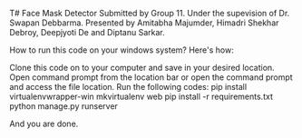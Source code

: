T# Face Mask Detector
Submitted by Group 11.
Under the supevision of Dr. Swapan Debbarma.
Presented by Amitabha Majumder, Himadri Shekhar Debroy, Deepjyoti De and Diptanu Sarkar.

How to run this code on your windows system? Here's how:

Clone this code on to your computer and save in your desired location.
Open command prompt from the location bar or open the command prompt and access the file location.
Run the following codes:
pip install virtualenvwrapper-win
mkvirtualenv web
pip install -r requirements.txt
python manage.py runserver

And you are done.
